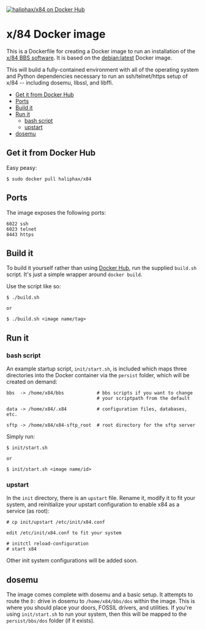 [![haliphax/x84 on Docker Hub](http://dockeri.co/image/haliphax/x84)](https://registry.hub.docker.com/u/haliphax/x84/)

# x/84 Docker image

This is a Dockerfile for creating a Docker image to run an installation of the
[x/84 BBS software](https://github.com/jquast/x84). It is based on the
[debian:latest](https://registry.hub.docker.com/_/debian/) Docker image.

This will build a fully-contained environment with all of the operating system
and Python dependencies necessary to run an ssh/telnet/https setup of x/84 --
including dosemu, libssl, and libffi.

- [Get it from Docker Hub](#get-it-from-docker-hub)
- [Ports](#ports)
- [Build it](#build-it)
- [Run it](#run-it)
  - [bash script](#bash-script)
  - [upstart](#upstart)
- [dosemu](#dosemu)

## Get it from Docker Hub

Easy peasy:

    $ sudo docker pull haliphax/x84

## Ports

The image exposes the following ports:

    6022 ssh
    6023 telnet
    8443 https

## Build it

To build it yourself rather than using
[Docker Hub](https://registry.hub.docker.com/u/haliphax/x84/), run the
supplied `build.sh` script. It's just a simple wrapper around `docker build`.

Use the script like so:

    $ ./build.sh

    or

    $ ./build.sh <image name/tag>

## Run it

### bash script

An example startup script, `init/start.sh`, is included which maps three
directories into the Docker container via the `persist` folder, which will be
created on demand:

    bbs  -> /home/x84/bbs            # bbs scripts if you want to change
                                     # your scriptpath from the default

    data -> /home/x84/.x84           # configuration files, databases, etc.

    sftp -> /home/x84/x84-sftp_root  # root directory for the sftp server

Simply run:

    $ init/start.sh

    or

    $ init/start.sh <image name/id>

### upstart

In the `init` directory, there is an `upstart` file. Rename it, modify it to fit
your system, and reinitialize your upstart configuration to enable x84 as a
service (as root):

    # cp init/upstart /etc/init/x84.conf

    edit /etc/init/x84.conf to fit your system

    # initctl reload-configuration
    # start x84

Other init system configurations will be added soon.

## dosemu

The image comes complete with dosemu and a basic setup. It attempts to route
the `D:` drive in dosemu to `/home/x84/bbs/dos` within the image. This is
where you should place your doors, FOSSIL drivers, and utilities. If you're
using `init/start.sh` to run your system, then this will be mapped to the
`persist/bbs/dos` folder (if it exists).
